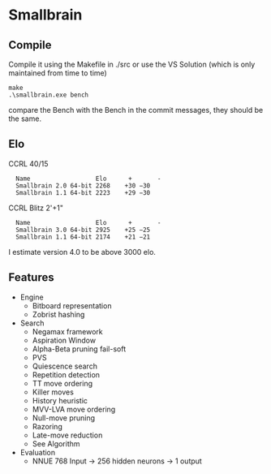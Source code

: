 # Smallbrain

## Compile

Compile it using the Makefile in ./src or use the VS Solution (which is only maintained from time to time)<br>
```
make
.\smallbrain.exe bench
```
compare the Bench with the Bench in the commit messages, they should be <br>
the same.

## Elo
CCRL 40/15

```
  Name                  Elo      +       -
  Smallbrain 2.0 64-bit	2268	+30	−30
  Smallbrain 1.1 64-bit	2223	+29	−30
```
 CCRL Blitz 2'+1"
```
  Name                  Elo      +       -
  Smallbrain 3.0 64-bit	2925	+25	−25
  Smallbrain 1.1 64-bit	2174	+21	−21
```

I estimate version 4.0 to be above 3000 elo.

## Features
* Engine
  * Bitboard representation
  * Zobrist hashing
* Search
  * Negamax framework
  * Aspiration Window
  * Alpha-Beta pruning fail-soft
  * PVS
  * Quiescence search
  * Repetition detection
  * TT move ordering
  * Killer moves
  * History heuristic
  * MVV-LVA move ordering
  * Null-move pruning
  * Razoring
  * Late-move reduction
  * See Algorithm
* Evaluation
  * NNUE 768 Input -> 256 hidden neurons -> 1 output

